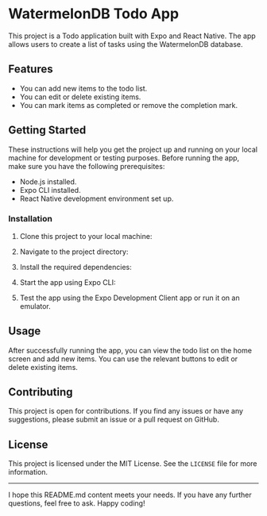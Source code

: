 # WatermelonDB Todo App

This project is a Todo application built with Expo and React Native. The app allows users to create a list of tasks using the WatermelonDB database.

## Features

- You can add new items to the todo list.
- You can edit or delete existing items.
- You can mark items as completed or remove the completion mark.

## Getting Started

These instructions will help you get the project up and running on your local machine for development or testing purposes. Before running the app, make sure you have the following prerequisites:

- Node.js installed.
- Expo CLI installed.
- React Native development environment set up.

### Installation

1. Clone this project to your local machine:

2. Navigate to the project directory:

3. Install the required dependencies:

4. Start the app using Expo CLI:

5. Test the app using the Expo Development Client app or run it on an emulator.

## Usage

After successfully running the app, you can view the todo list on the home screen and add new items. You can use the relevant buttons to edit or delete existing items.

## Contributing

This project is open for contributions. If you find any issues or have any suggestions, please submit an issue or a pull request on GitHub.

## License

This project is licensed under the MIT License. See the `LICENSE` file for more information.

---

I hope this README.md content meets your needs. If you have any further questions, feel free to ask. Happy coding!
